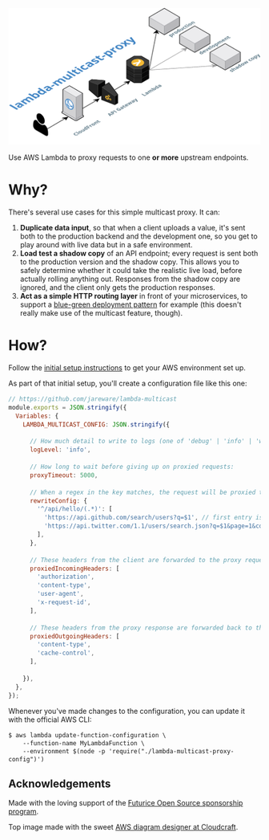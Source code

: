 ![lambda-multicast-proxy](lambda-multicast-proxy.png)

Use AWS Lambda to proxy requests to one **or more** upstream endpoints.

# Why?

There's several use cases for this simple multicast proxy. It can:

1. **Duplicate data input**, so that when a client uploads a value, it's sent both to the production backend and the development one, so you get to play around with live data but in a safe environment.
1. **Load test a shadow copy** of an API endpoint; every request is sent both to the production version and the shadow copy. This allows you to safely determine whether it could take the realistic live load, before actually rolling anything out. Responses from the shadow copy are ignored, and the client only gets the production responses.
1. **Act as a simple HTTP routing layer** in front of your microservices, to support a [blue-green deployment pattern](https://martinfowler.com/bliki/BlueGreenDeployment.html) for example (this doesn't really make use of the multicast feature, though).

# How?

Follow the [initial setup instructions](SETUP.md) to get your AWS environment set up.

As part of that initial setup, you'll create a configuration file like this one:

```js
// https://github.com/jareware/lambda-multicast
module.exports = JSON.stringify({
  Variables: {
    LAMBDA_MULTICAST_CONFIG: JSON.stringify({

      // How much detail to write to logs (one of 'debug' | 'info' | 'warn' | 'error'):
      logLevel: 'info',

      // How long to wait before giving up on proxied requests:
      proxyTimeout: 5000,

      // When a regex in the key matches, the request will be proxied to the specified list of URL's:
      rewriteConfig: {
        '^/api/hello/(.*)': [
          'https://api.github.com/search/users?q=$1', // first entry is always the primary
          'https://api.twitter.com/1.1/users/search.json?q=$1&page=1&count=3',
        ],
      },

      // These headers from the client are forwarded to the proxy request:
      proxiedIncomingHeaders: [
        'authorization',
        'content-type',
        'user-agent',
        'x-request-id',
      ],

      // These headers from the proxy response are forwarded back to the client:
      proxiedOutgoingHeaders: [
        'content-type',
        'cache-control',
      ],

    }),
  },
});
```

Whenever you've made changes to the configuration, you can update it with the official AWS CLI:

```
$ aws lambda update-function-configuration \
    --function-name MyLambdaFunction \
    --environment $(node -p 'require("./lambda-multicast-proxy-config")')
```

## Acknowledgements

Made with the loving support of the [Futurice Open Source sponsorship program](http://futurice.com/blog/sponsoring-free-time-open-source-activities).

Top image made with the sweet [AWS diagram designer at Cloudcraft](https://cloudcraft.co).